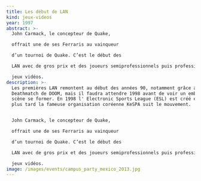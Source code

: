 ```yaml
---
title: Les début de LAN
kind: jeux-videos
year: 1997
abstract: >-
  John Carmack, le concepteur de Quake,

  offrait une de ses Ferraris au vainqueur

  d’un tournoi de Quake. C’est le début des

  LAN avec de gros prix et des joueurs semiprofessionnels puis professionnels dans les

  jeux vidéos.
description: >-
  Les premières LAN remontent au début des années 90, notamment grâce au mode
  Deathmatch de DOOM, mais il faudra attendre 1998 avant de voir un embryon de
  scène se former. En 1998 l' Electronic Sports League (ESL) est créé et 2 ans
  plus tard la fameuse organisation coréenne KeSPA suit le mouvement.


  John Carmack, le concepteur de Quake,

  offrait une de ses Ferraris au vainqueur

  d’un tournoi de Quake. C’est le début des

  LAN avec de gros prix et des joueurs semiprofessionnels puis professionnels dans les

  jeux vidéos.
image: /images/events/campus_party_mexico_2013.jpg
---
```

